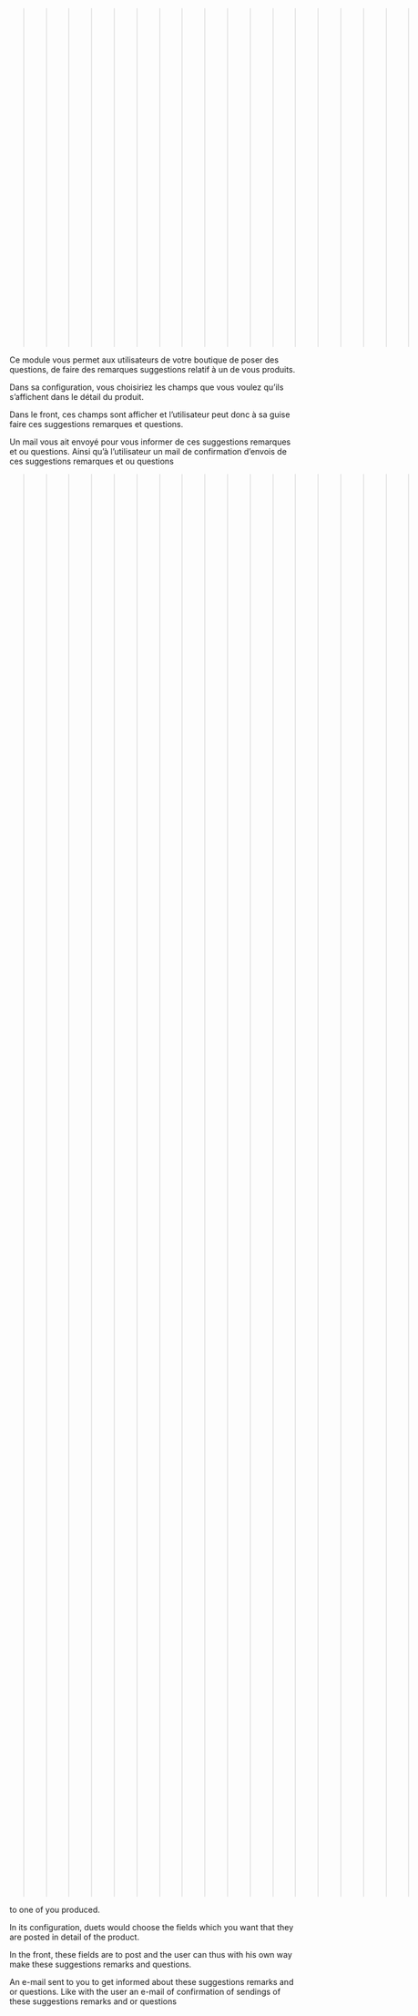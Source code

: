 >>>>>>>>>>>>>>>>>>>>>>>>>>>>Français<<<<<<<<<<<<<<<<<<<<<<<<<<<

Ce module vous permet aux utilisateurs de votre boutique de poser des questions, de faire des remarques 
suggestions relatif  à un de vous produits.

Dans sa configuration, vous choisiriez les champs que vous voulez qu’ils s’affichent dans le détail du 
produit.

Dans le front, ces champs sont afficher et l’utilisateur peut donc à sa guise faire ces suggestions 
remarques et questions. 

Un mail vous ait envoyé pour vous informer de ces suggestions remarques et ou questions. Ainsi qu’à 
l’utilisateur un mail de confirmation d’envois de ces suggestions remarques et ou questions

>>>>>>>>>>>>>>>>>>>>>>>>>>>English<<<<<<<<<<<<<<<<<<<<<<<<<<<<<<<<<<<<<<<<<<<<<<<<<<<
This module enables you with the users of your shop to ask questions, to pass remarks suggestions relative

to one of you produced.

In its configuration, duets would choose the fields which you want that they are posted in detail of the product.

In the front, these fields are to post and the user can thus with his own way make these suggestions remarks and 
questions.

An e-mail sent to you to get informed about these suggestions remarks and or questions. Like with the user an 
e-mail of confirmation of sendings of these suggestions remarks and or questions